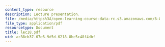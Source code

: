 ```yaml
---
content_type: resource
description: Lecture presentation.
file: /media/https%3A/open-learning-course-data-rc.s3.amazonaws.com/6-892-computational-models-of-discourse-spring-2004/ac38cb3767e69d5d62188be5c48f4dbf_lec18.pdf
file_type: application/pdf
resourcetype: Document
title: lec18.pdf
uid: ac38cb37-67e6-9d5d-6218-8be5c48f4dbf
---
```

